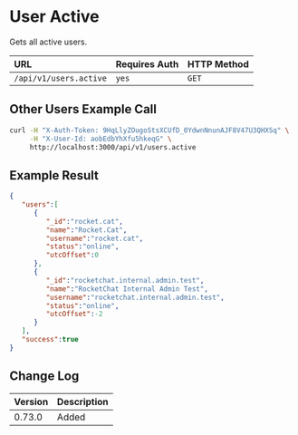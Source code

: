 # User Active

Gets all active users.

| URL | Requires Auth | HTTP Method |
| :--- | :--- | :--- |
| `/api/v1/users.active` | `yes` | `GET` |


## Other Users Example Call

```bash
curl -H "X-Auth-Token: 9HqLlyZOugoStsXCUfD_0YdwnNnunAJF8V47U3QHXSq" \
     -H "X-User-Id: aobEdbYhXfu5hkeqG" \
     http://localhost:3000/api/v1/users.active
```

## Example Result

```json
{  
   "users":[  
      {  
         "_id":"rocket.cat",
         "name":"Rocket.Cat",
         "username":"rocket.cat",
         "status":"online",
         "utcOffset":0
      },
      {  
         "_id":"rocketchat.internal.admin.test",
         "name":"RocketChat Internal Admin Test",
         "username":"rocketchat.internal.admin.test",
         "status":"online",
         "utcOffset":-2
      }
   ],
   "success":true
}
```

## Change Log

| Version | Description |
| :--- | :--- |
| 0.73.0 | Added |
